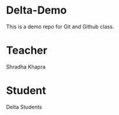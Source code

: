 # Delta-Demo
This is a demo repo for Git and Github class.
# Teacher
Shradha Khapra
# Student
Delta Students
